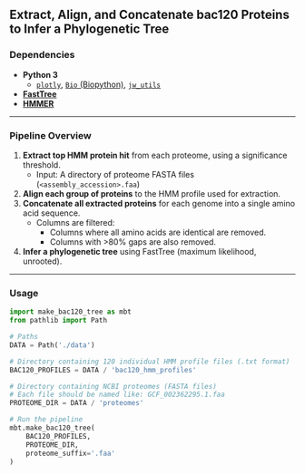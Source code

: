 ## Extract, Align, and Concatenate bac120 Proteins to Infer a Phylogenetic Tree

### Dependencies
- **Python 3**
  - [`plotly`](https://plotly.com/python/), [`Bio` (Biopython)](https://biopython.org/), [`jw_utils`](https://github.com/JonWinkelman/jw_utils)
- **[FastTree](http://www.microbesonline.org/fasttree/)**
- **[HMMER](http://hmmer.org/)**

---

### Pipeline Overview

1. **Extract top HMM protein hit** from each proteome, using a significance threshold.  
   - Input: A directory of proteome FASTA files (`<assembly_accession>.faa`)
2. **Align each group of proteins** to the HMM profile used for extraction.
3. **Concatenate all extracted proteins** for each genome into a single amino acid sequence.
   - Columns are filtered:
     - Columns where all amino acids are identical are removed.
     - Columns with >80% gaps are also removed.
4. **Infer a phylogenetic tree** using FastTree (maximum likelihood, unrooted).

---

### Usage

```python
import make_bac120_tree as mbt
from pathlib import Path

# Paths
DATA = Path('./data')

# Directory containing 120 individual HMM profile files (.txt format)
BAC120_PROFILES = DATA / 'bac120_hmm_profiles'

# Directory containing NCBI proteomes (FASTA files)
# Each file should be named like: GCF_002362295.1.faa
PROTEOME_DIR = DATA / 'proteomes'

# Run the pipeline
mbt.make_bac120_tree(
    BAC120_PROFILES,
    PROTEOME_DIR,
    proteome_suffix='.faa'
)
```






